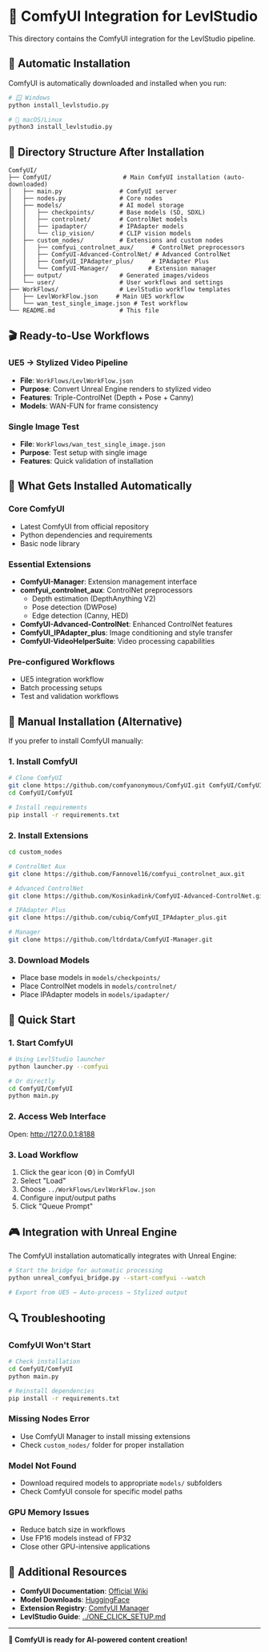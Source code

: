 # 🎨 ComfyUI Integration for LevlStudio

This directory contains the ComfyUI integration for the LevlStudio pipeline.

## 🚀 **Automatic Installation**

ComfyUI is automatically downloaded and installed when you run:

```bash
# 🪟 Windows
python install_levlstudio.py

# 🍎 macOS/Linux
python3 install_levlstudio.py
```

## 📁 **Directory Structure After Installation**

```
ComfyUI/
├── ComfyUI/                    # Main ComfyUI installation (auto-downloaded)
│   ├── main.py                # ComfyUI server
│   ├── nodes.py               # Core nodes
│   ├── models/                # AI model storage
│   │   ├── checkpoints/       # Base models (SD, SDXL)
│   │   ├── controlnet/        # ControlNet models
│   │   ├── ipadapter/         # IPAdapter models
│   │   └── clip_vision/       # CLIP vision models
│   ├── custom_nodes/          # Extensions and custom nodes
│   │   ├── comfyui_controlnet_aux/     # ControlNet preprocessors
│   │   ├── ComfyUI-Advanced-ControlNet/ # Advanced ControlNet
│   │   ├── ComfyUI_IPAdapter_plus/     # IPAdapter Plus
│   │   └── ComfyUI-Manager/           # Extension manager
│   ├── output/                # Generated images/videos
│   └── user/                  # User workflows and settings
├── WorkFlows/                 # LevlStudio workflow templates
│   ├── LevlWorkFlow.json     # Main UE5 workflow
│   └── wan_test_single_image.json # Test workflow
└── README.md                  # This file
```

## 🎬 **Ready-to-Use Workflows**

### **UE5 → Stylized Video Pipeline**
- **File**: `WorkFlows/LevlWorkFlow.json`
- **Purpose**: Convert Unreal Engine renders to stylized video
- **Features**: Triple-ControlNet (Depth + Pose + Canny)
- **Models**: WAN-FUN for frame consistency

### **Single Image Test**
- **File**: `WorkFlows/wan_test_single_image.json`
- **Purpose**: Test setup with single image
- **Features**: Quick validation of installation

## 🎨 **What Gets Installed Automatically**

### **Core ComfyUI**
- Latest ComfyUI from official repository
- Python dependencies and requirements
- Basic node library

### **Essential Extensions**
- **ComfyUI-Manager**: Extension management interface
- **comfyui_controlnet_aux**: ControlNet preprocessors
  - Depth estimation (DepthAnything V2)
  - Pose detection (DWPose)
  - Edge detection (Canny, HED)
- **ComfyUI-Advanced-ControlNet**: Enhanced ControlNet features
- **ComfyUI_IPAdapter_plus**: Image conditioning and style transfer
- **ComfyUI-VideoHelperSuite**: Video processing capabilities

### **Pre-configured Workflows**
- UE5 integration workflow
- Batch processing setups
- Test and validation workflows

## 🔧 **Manual Installation (Alternative)**

If you prefer to install ComfyUI manually:

### **1. Install ComfyUI**
```bash
# Clone ComfyUI
git clone https://github.com/comfyanonymous/ComfyUI.git ComfyUI/ComfyUI
cd ComfyUI/ComfyUI

# Install requirements
pip install -r requirements.txt
```

### **2. Install Extensions**
```bash
cd custom_nodes

# ControlNet Aux
git clone https://github.com/Fannovel16/comfyui_controlnet_aux.git

# Advanced ControlNet  
git clone https://github.com/Kosinkadink/ComfyUI-Advanced-ControlNet.git

# IPAdapter Plus
git clone https://github.com/cubiq/ComfyUI_IPAdapter_plus.git

# Manager
git clone https://github.com/ltdrdata/ComfyUI-Manager.git
```

### **3. Download Models**
- Place base models in `models/checkpoints/`
- Place ControlNet models in `models/controlnet/`
- Place IPAdapter models in `models/ipadapter/`

## 🚀 **Quick Start**

### **1. Start ComfyUI**
```bash
# Using LevlStudio launcher
python launcher.py --comfyui

# Or directly
cd ComfyUI/ComfyUI
python main.py
```

### **2. Access Web Interface**
Open: http://127.0.0.1:8188

### **3. Load Workflow**
1. Click the gear icon (⚙️) in ComfyUI
2. Select "Load" 
3. Choose `../WorkFlows/LevlWorkFlow.json`
4. Configure input/output paths
5. Click "Queue Prompt"

## 🎮 **Integration with Unreal Engine**

The ComfyUI installation automatically integrates with Unreal Engine:

```bash
# Start the bridge for automatic processing
python unreal_comfyui_bridge.py --start-comfyui --watch

# Export from UE5 → Auto-process → Stylized output
```

## 🔍 **Troubleshooting**

### **ComfyUI Won't Start**
```bash
# Check installation
cd ComfyUI/ComfyUI
python main.py

# Reinstall dependencies
pip install -r requirements.txt
```

### **Missing Nodes Error**
- Use ComfyUI Manager to install missing extensions
- Check `custom_nodes/` folder for proper installation

### **Model Not Found**
- Download required models to appropriate `models/` subfolders
- Check ComfyUI console for specific model paths

### **GPU Memory Issues**
- Reduce batch size in workflows
- Use FP16 models instead of FP32
- Close other GPU-intensive applications

## 📖 **Additional Resources**

- **ComfyUI Documentation**: [Official Wiki](https://github.com/comfyanonymous/ComfyUI/wiki)
- **Model Downloads**: [HuggingFace](https://huggingface.co)
- **Extension Registry**: [ComfyUI Manager](https://github.com/ltdrdata/ComfyUI-Manager)
- **LevlStudio Guide**: [../ONE_CLICK_SETUP.md](../ONE_CLICK_SETUP.md)

---

**🎊 ComfyUI is ready for AI-powered content creation!**